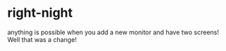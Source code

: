 # right-night
anything is possible
when you add a new monitor and have two screens!
Well that was a change!

